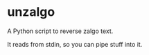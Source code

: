 # unzalgo
A Python script to reverse zalgo text.

It reads from stdin, so you can pipe stuff into it.
